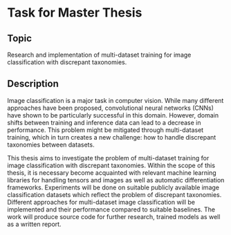 # Task for Master Thesis

## Topic

Research and implementation of multi-dataset training for image classification with discrepant taxonomies.

## Description

Image classification is a major task in computer vision.
While many different approaches have been proposed, convolutional neural networks (CNNs) have shown to be particularly successful in this domain.
However, domain shifts between training and inference data can lead to a decrease in performance.
This problem might be mitigated through multi-dataset training, which in turn creates a new challenge: how to handle discrepant taxonomies between datasets.

This thesis aims to investigate the problem of multi-dataset training for image classification with discrepant taxonomies.
Within the scope of this thesis, it is necessary become acquainted with relevant machine learning libraries for handling tensors and images as well as automatic differentiation frameworks.
Experiments will be done on suitable publicly available image classification datasets which reflect the problem of discrepant taxonomies.
Different approaches for multi-dataset image classification will be implemented and their performance compared to suitable baselines.
The work will produce source code for further research, trained models as well as a written report.
